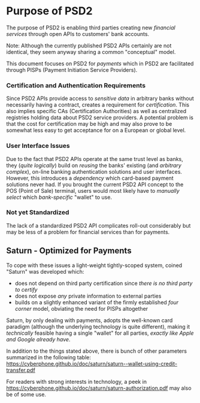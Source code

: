 # Purpose of PSD2
The purpose of PSD2 is enabling third parties creating new *financial services* through
open APIs to customers' bank accounts.

Note: Although the currently published PSD2 APIs certainly are not identical, they seem anyway sharing a common "conceptual" model.

This document focuses on PSD2 for *payments* which in PSD2 are facilitated through PISPs (Payment Initiation Service Providers).

### Certification and Authentication Requirements
Since PSD2 APIs provide access to *sensitive data* in arbitrary banks
without necessarily having a contract, creates a requirement for *certification*.
This also implies specific CAs (Certification Authorities) as well as centralized registries
holding data about PSD2 service providers.  A potential problem is that the cost for certification may
be high and may also prove to be somewhat less easy to get acceptance for on a European or global level.

### User Interface Issues
Due to the fact that PSD2 APIs operate at the same trust level as banks,
they (*quite logically*) build on *reusing* the banks' existing (and *arbitrary complex*),
on-line banking authentication solutions and user interfaces.
However, this introduces a *dependency* which card-based payment solutions never had.
If you brought the current PSD2 API concept to the POS (Point of Sale) terminal,
users would most likely have to *manually select* which *bank-specific* "wallet" to use.

### Not yet Standardized
The lack of a standardized PSD2 API complicates roll-out considerably but may be less of a
problem for financial services than for payments.

## Saturn - Optimized for Payments
To cope with these issues a light-weight tightly-scoped system, coined "Saturn" was developed which:
- does not depend on third party certification since *there is no third party to certify*
- does not expose *any* private information to external parties
- builds on a slightly enhanced variant of the firmly
established *four corner* model, obviating the need for PISPs altogether

Saturn, by only dealing with payments, adopts the well-known card paradigm (although the
underlying technology is quite different), making it *technically* feasible having
a single "wallet" for all parties, *exactly like Apple and Google already have*.

In addition to the things stated above, there is bunch of other
parameters summarized in the following table:
https://cyberphone.github.io/doc/saturn/saturn--wallet-using-credit-transfer.pdf

For readers with strong interests in technology, a peek in 
https://cyberphone.github.io/doc/saturn/saturn-authorization.pdf
may also be of some use.
